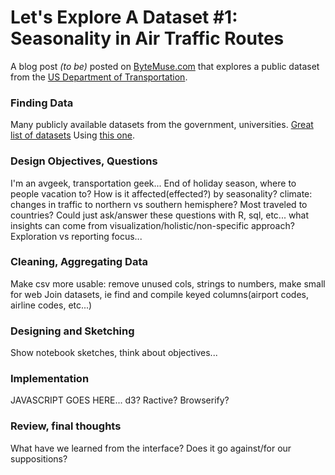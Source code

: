 # Let's Explore A Dataset #1: Seasonality in Air Traffic Routes

A blog post *(to be)* posted on [ByteMuse.com](http://www.bytemuse.com) that explores a public dataset from the [US Department of Transportation](http://www.transtats.gov/).

### Finding Data

Many publicly available datasets from the government, universities. [Great list of datasets](https://github.com/caesar0301/awesome-public-datasets) Using [this one](http://www.transportation.gov/policy/aviation-policy/us-international-air-passenger-and-freight-statistics-report).

### Design Objectives, Questions
I'm an avgeek, transportation geek... End of holiday season, where to people vacation to? How is it affected(effected?) by seasonality? climate: changes in traffic to northern vs southern hemisphere? Most traveled to countries? Could just ask/answer these questions with R, sql, etc... what insights can come from visualization/holistic/non-specific approach? Exploration vs reporting focus...

### Cleaning, Aggregating Data
Make csv more usable: remove unused cols, strings to numbers, make small for web
Join datasets, ie find and compile keyed columns(airport codes, airline codes, etc...)

### Designing and Sketching
Show notebook sketches, think about objectives...

### Implementation
JAVASCRIPT GOES HERE... d3? Ractive? Browserify?

### Review, final thoughts
What have we learned from the interface? Does it go against/for our suppositions?
